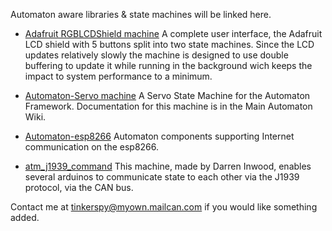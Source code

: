 Automaton aware libraries & state machines will be linked here. 

  * [Adafruit RGBLCDShield machine](/tinkerspy/Automaton_Adafruit_RGBLCDShield) A complete user interface, the Adafruit LCD shield with 5 buttons split into two state machines. Since the LCD updates relatively slowly the machine is designed to use double buffering to update it while running in the background wich keeps the impact to system performance to a minimum.

  * [Automaton-Servo machine](/tinkerspy/Automaton-Servo) A Servo State Machine for the Automaton Framework. Documentation for this machine is in the Main Automaton Wiki.

  * [Automaton-esp8266](/tinkerspy/Automaton-Esp8266/wiki) Automaton components supporting Internet communication on the esp8266.

  * [atm_j1939_command](https://github.com/DarrenInwood/atm_j1939_command) This machine, made by Darren Inwood, enables several arduinos to communicate state to each other via the J1939 protocol, via the CAN bus. 


Contact me at tinkerspy@myown.mailcan.com if you would like something added.
